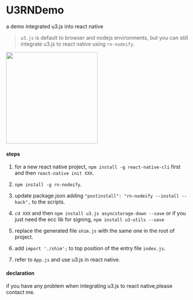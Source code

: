 # U3RNDemo
a demo integrated u3.js into react native 

> `u3.js` is default to browser and nodejs environments, but you can still integrate u3.js to react native using `rn-nodeify`.

<img src="https://user-images.githubusercontent.com/1866848/50054220-b7a20f80-017a-11e9-86e5-bbaa1b8fe865.png" width="250"/>

#### steps

1. for a new react native project, `npm install -g react-native-cli` first and then `react-native init XXX`.

2. `npm install -g rn-nodeify`.

3. update package.json adding `"postinstall": "rn-nodeify --install --hack",` to the scripts.

4. `cd XXX` and then `npm install u3.js asyncstorage-down --save` or if you just need the ecc lib for signing, `npm install u3-utils --save` 

5. replace the generated file `shim.js` with the same one in the root of project.

6. add `import './shim';` to top position of the entry file `index.js`.

7. refer to `App.js` and use u3.js in react native.

#### declaration

if you have any problem when integrating u3.js to react native,please contact me.
